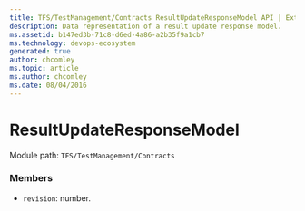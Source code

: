 ```yaml
---
title: TFS/TestManagement/Contracts ResultUpdateResponseModel API | Extensions for Azure DevOps Services
description: Data representation of a result update response model.
ms.assetid: b147ed3b-71c8-d6ed-4a86-a2b35f9a1cb7
ms.technology: devops-ecosystem
generated: true
author: chcomley
ms.topic: article
ms.author: chcomley
ms.date: 08/04/2016
---
```


# ResultUpdateResponseModel

Module path: `TFS/TestManagement/Contracts`


### Members

* `revision`: number. 

